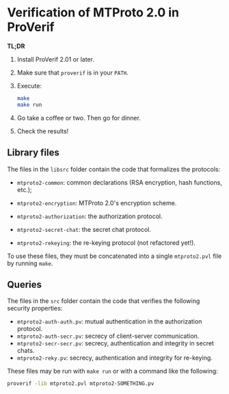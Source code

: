# Verification of MTProto 2.0 in ProVerif

**TL;DR**

1. Install ProVerif 2.01 or later.
2. Make sure that `proverif` is in your `PATH`.
3. Execute:

    ```sh
    make
    make run
    ```

4. Go take a coffee or two. Then go for dinner. 
5. Check the results!


## Library files

The files in the `libsrc` folder contain the code that formalizes the protocols:

- `mtproto2-common`: common declarations (RSA encryption, hash functions, etc.);

- `mtproto2-encryption`: MTProto 2.0's encryption scheme.

- `mtproto2-authorization`: the authorization protocol.

- `mtproto2-secret-chat`: the secret chat protocol.

- `mtproto2-rekeying`: the re-keying protocol (not refactored yet!).

To use these files, they must be concatenated into a single `mtproto2.pvl` file
by running `make`.


## Queries

The files in the `src` folder contain the code that verifies the following
security properties:

- `mtproto2-auth-auth.pv`: mutual authentication in the authorization protocol.
- `mtproto2-auth-secr.pv`: secrecy of client-server communication.
- `mtproto2-secr-secr.pv`: secrecy, authentication and integrity in secret chats.
- `mtproto2-reky.pv`: secrecy, authentication and integrity for re-keying.

These files may be run with `make run` or with a command like the following:

```sh
proverif -lib mtproto2.pvl mtproto2-SOMETHING.pv
```

